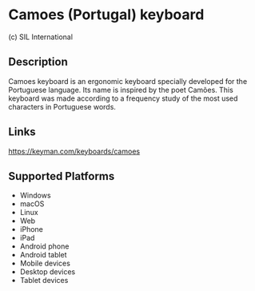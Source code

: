 Camoes (Portugal) keyboard
==============

(c) SIL International

Description
-----------

Camoes keyboard is an ergonomic keyboard specially developed for the Portuguese language. Its name is inspired by the poet Camões. 
This keyboard was made according to a frequency study of the most used characters in Portuguese words.

Links
-----
https://keyman.com/keyboards/camoes

Supported Platforms
-------------------
 * Windows
 * macOS
 * Linux
 * Web
 * iPhone
 * iPad
 * Android phone
 * Android tablet
 * Mobile devices
 * Desktop devices
 * Tablet devices

